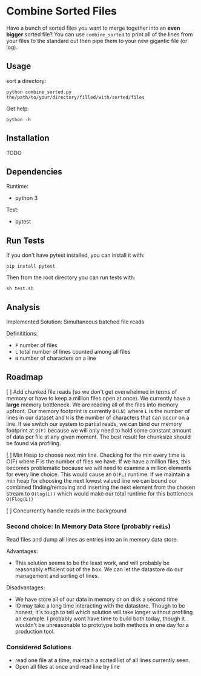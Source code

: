 # Combine Sorted Files
Have a bunch of sorted files you want to merge together into an **even bigger** sorted file?
You can use `combine_sorted` to print all of the lines from your files to the standard out then pipe them
to your new gigantic file (or log).

## Usage
sort a directory:

    python combine_sorted.py the/path/to/your/directory/filled/with/sorted/files

Get help:

    python -h

## Installation
TODO

## Dependencies

Runtime:
* python 3

Test:
* pytest

## Run Tests
If you don't have pytest installed, you can install it with:

    pip install pytest

 Then from the root directory you can run tests with:

    sh test.sh

## Analysis

Implemented Solution: Simultaneous batched file reads

Definititions:

* `F` number of files
* `L` total number of lines counted among all files
* `N` number of characters on a line

## Roadmap

[ ] Add chunked file reads (so we don't get overwhelmed in terms of memory or have to keep a million files open at once).
We currently have a **large** memory bottleneck. We are reading all of the files into memory upfront. Our memory footprint is
currently `O(LN)` where `L` is the number of lines in our dataset and `N` is the number of characters that can occur on
a line. If we switch our system to partial reads, we can bind our memory footprint at `O(F)` because we will only need
to hold some constant amount of data per file at any given moment. The best result for chunksize should be found via
profiling.

[ ] Min Heap to choose next min line. Checking for the min every time is O(F) where F is the number of files we have.
If we have a million files, this becomes problematic because we will need to examine a million elements for every line
choice. This would cause an `O(FL)` runtime. If we maintain a min heap for choosing the next lowest valued line we can
bound our combined finding/removing and inserting the next element from the chosen stream to `O(log(L))` which would
make our total runtime for this bottleneck `O(Flog(L))`

[ ] Concurrently handle reads in the background

### Second choice: In Memory Data Store (probably `redis`)
Read files and dump all lines as entries into an in memory data store.

Advantages:
  - This solution seems to be the least work, and will probably be reasonably efficient out of the box.
  We can let the datastore do our management and sorting of lines.

Disadvantages:
  - We have store all of our data in memory or on disk a second time
  - IO may take a long time interacting with the datastore.
  Though to be honest, it's tough to tell which solution will take longer without profiling an example.
  I probably wont have time to build both today, though it wouldn't be unreasonable to prototype both methods
  in one day for a production tool.

### Considered Solutions
- read one file at a time, maintain a sorted list of all lines currently seen.
- Open all files at once and read line by line